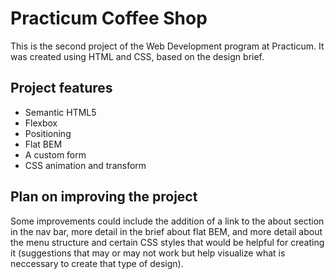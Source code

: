 # Practicum Coffee Shop

This is the second project of the Web Development program at Practicum. It was created using HTML and CSS, based on the design brief.

## Project features

- Semantic HTML5
- Flexbox
- Positioning
- Flat BEM
- A custom form
- CSS animation and transform

## Plan on improving the project

Some improvements could include the addition of a link to the about section in the nav bar, more detail in the brief about flat BEM, and more detail about the menu structure and certain CSS styles that would be helpful for creating it (suggestions that may or may not work but help visualize what is neccessary to create that type of design).
